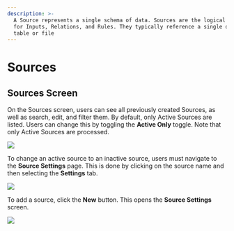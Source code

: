 ```yaml
---
description: >-
  A Source represents a single schema of data. Sources are the logical grouping
  for Inputs, Relations, and Rules. They typically reference a single database
  table or file
---
```


# Sources

## Sources Screen

On the Sources screen, users can see all previously created Sources, as well as search, edit, and filter them. By default, only Active Sources are listed. Users can change this by toggling the **Active Only** toggle. Note that only Active Sources are processed.

![](../../.gitbook/assets/source\_1.png)

To change an active source to an inactive source, users must navigate to the **Source Settings** page. This is done by clicking on the source name and then selecting the **Settings** tab.

![](../../.gitbook/assets/source\_2.png)

To add a source, click the **New** button. This opens the **Source Settings** screen.

![](../../.gitbook/assets/source\_3.png)

